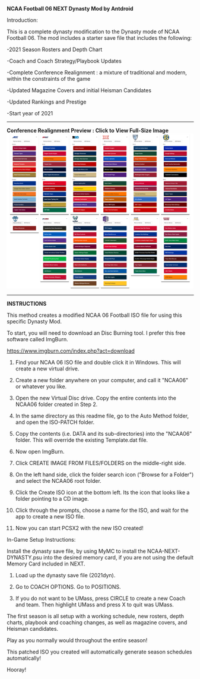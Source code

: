 <B>NCAA Football 06 NEXT Dynasty Mod by Antdroid</B>

Introduction:

This is a complete dynasty modification to the Dynasty mode of NCAA Football 06. The mod includes a starter save file that includes the following:

-2021 Season Rosters and Depth Chart

-Coach and Coach Strategy/Playbook Updates

-Complete Conference Realignment : a mixture of traditional and modern, within the constraints of the game

-Updated Magazine Covers and initial Heisman Candidates

-Updated Rankings and Prestige

-Start year of 2021


<hr>
<B>Conference Realignment Preview : Click to View Full-Size Image</B>
<img src="NCAA-NEXT-Realignment.png">

<hr>

<B>INSTRUCTIONS</B>

This method creates a modified NCAA 06 Football ISO file for using this specific Dynasty Mod.



To start, you will need to download an Disc Burning tool. I prefer this free software called ImgBurn.

https://www.imgburn.com/index.php?act=download


1. Find your NCAA 06 ISO file and double click it in Windows. This will create a new virtual drive.

2. Create a new folder anywhere on your computer, and call it "NCAA06" or whatever you like.

3. Open the new Virtual Disc drive. Copy the entire contents into the NCAA06 folder created in Step 2.

4. In the same directory as this readme file, go to the Auto Method folder, and open the ISO-PATCH folder.

5. Copy the contents (i.e. DATA and its sub-directories) into the "NCAA06" folder. This will override the existing Template.dat file.

6. Now open ImgBurn.

7. Click CREATE IMAGE FROM FILES/FOLDERS on the middle-right side.

8. On the left hand side, click the folder search icon ("Browse for a Folder") and select the NCAA06 root folder.

9. Click the Create ISO icon at the bottom left. Its the icon that looks like a folder pointing to a CD image.

10. Click through the prompts, choose a name for the ISO, and wait for the app to create a new ISO file.

11. Now you can start PCSX2 with the new ISO created!


In-Game Setup Instructions:

Install the dynasty save file, by using MyMC to install the NCAA-NEXT-DYNASTY.psu into the desired memory card, if you are not using the default Memory Card included in NEXT.

1. Load up the dynasty save file (2021dyn).

2. Go to COACH OPTIONS. Go to POSITIONS.

3. If you do not want to be UMass, press CIRCLE to create a new Coach and team. Then highlight UMass and press X to quit was UMass.


The first season is all setup with a working schedule, new rosters, depth charts, playbook and coaching changes, as well as magazine covers, and Heisman candidates.

Play as you normally would throughout the entire season!

This patched ISO you created will automatically generate season schedules automatically!


Hooray!





